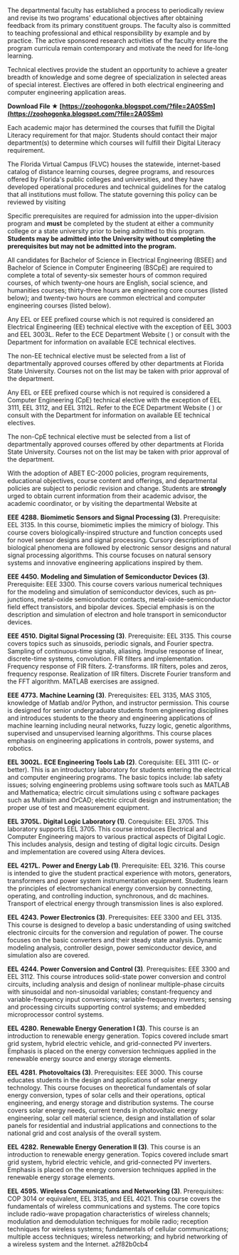 The departmental faculty has established a process to periodically review and revise its two programs' educational objectives after obtaining feedback from its primary constituent groups. The faculty also is committed to teaching professional and ethical responsibility by example and by practice. The active sponsored research activities of the faculty ensure the program curricula remain contemporary and motivate the need for life-long learning.
 
Technical electives provide the student an opportunity to achieve a greater breadth of knowledge and some degree of specialization in selected areas of special interest. Electives are offered in both electrical engineering and computer engineering application areas.
 
**Download File ★ [https://zoohogonka.blogspot.com/?file=2A0SSm](https://zoohogonka.blogspot.com/?file=2A0SSm)**


 
Each academic major has determined the courses that fulfill the Digital Literacy requirement for that major. Students should contact their major department(s) to determine which courses will fulfill their Digital Literacy requirement.
 
The Florida Virtual Campus (FLVC) houses the statewide, internet-based catalog of distance learning courses, degree programs, and resources offered by Florida's public colleges and universities, and they have developed operational procedures and technical guidelines for the catalog that all institutions must follow. The statute governing this policy can be reviewed by visiting
 
Specific prerequisites are required for admission into the upper-division program and **must** be completed by the student at either a community college or a state university prior to being admitted to this program. **Students may be admitted into the University without completing the prerequisites but may not be admitted into the program.**
 
All candidates for Bachelor of Science in Electrical Engineering (BSEE) and Bachelor of Science in Computer Engineering (BSCpE) are required to complete a total of seventy-six semester hours of common required courses, of which twenty-one hours are English, social science, and humanities courses; thirty-three hours are engineering core courses (listed below); and twenty-two hours are common electrical and computer engineering courses (listed below).
 
Any EEL or EEE prefixed course which is not required is considered an Electrical Engineering (EE) technical elective with the exception of EEL 3003 and EEL 3003L. Refer to the ECE Department Website ( ) or consult with the Department for information on available ECE technical electives.
 
The non-EE technical elective must be selected from a list of departmentally approved courses offered by other departments at Florida State University. Courses not on the list may be taken with prior approval of the department.

Any EEL or EEE prefixed course which is not required is considered a Computer Engineering (CpE) technical elective with the exception of EEL 3111, EEL 3112, and EEL 3112L. Refer to the ECE Department Website ( ) or consult with the Department for information on available EE technical electives.
 
The non-CpE technical elective must be selected from a list of departmentally approved courses offered by other departments at Florida State University. Courses not on the list may be taken with prior approval of the department.
 
With the adoption of ABET EC-2000 policies, program requirements, educational objectives, course content and offerings, and departmental policies are subject to periodic revision and change. Students are **strongly** urged to obtain current information from their academic advisor, the academic coordinator, or by visiting the departmental Website at
 
**EEE** **4288.** **Biomimetic Sensors and Signal Processing (3)**. Prerequisite: EEL 3135. In this course, biomimetic implies the mimicry of biology. This course covers biologically-inspired structure and function concepts used for novel sensor designs and signal processing. Cursory descriptions of biological phenomena are followed by electronic sensor designs and natural signal processing algorithms. This course focuses on natural sensory systems and innovative engineering applications inspired by them.
 
**EEE** **4450.** **Modeling and Simulation of Semiconductor Devices (3)**. Prerequisite: EEE 3300. This course covers various numerical techniques for the modeling and simulation of semiconductor devices, such as pn-junctions, metal-oxide semiconductor contacts, metal-oxide-semiconductor field effect transistors, and bipolar devices. Special emphasis is on the description and simulation of electron and hole transport in semiconductor devices.
 
**EEE** **4510.** **Digital Signal Processing (3)**. Prerequisite: EEL 3135. This course covers topics such as sinusoids, periodic signals, and Fourier spectra. Sampling of continuous-time signals, aliasing. Impulse response of linear, discrete-time systems, convolution. FIR filters and implementation. Frequency response of FIR filters. Z-transforms. IIR filters, poles and zeros, frequency response. Realization of IIR filters. Discrete Fourier transform and the FFT algorithm. MATLAB exercises are assigned.
 
**EEE** **4773.** **Machine Learning (3)**. Prerequisites: EEL 3135, MAS 3105, knowledge of Matlab and/or Python, and instructor permission. This course is designed for senior undergraduate students from engineering disciplines and introduces students to the theory and engineering applications of machine learning including neural networks, fuzzy logic, genetic algorithms, supervised and unsupervised learning algorithms. This course places emphasis on engineering applications in controls, power systems, and robotics.
 
**EEL** **3002L.** **ECE Engineering Tools Lab (2)**. Corequisite: EEL 3111 (C- or better). This is an introductory laboratory for students entering the electrical and computer engineering programs. The basic topics include: lab safety issues; solving engineering problems using software tools such as MATLAB and Mathematica; electric circuit simulations using c software packages such as Multisim and OrCAD; electric circuit design and instrumentation; the proper use of test and measurement equipment.
 
**EEL** **3705L.** **Digital Logic Laboratory (1)**. Corequisite: EEL 3705. This laboratory supports EEL 3705. This course introduces Electrical and Computer Engineering majors to various practical aspects of Digital Logic. This includes analysis, design and testing of digital logic circuits. Design and implementation are covered using Altera devices.
 
**EEL** **4217L.** **Power and Energy Lab (1)**. Prerequisite: EEL 3216. This course is intended to give the student practical experience with motors, generators, transformers and power system instrumentation equipment. Students learn the principles of electromechanical energy conversion by connecting, operating, and controlling induction, synchronous, and dc machines. Transport of electrical energy through transmission lines is also explored.
 
**EEL** **4243.** **Power Electronics (3)**. Prerequisites: EEE 3300 and EEL 3135. This course is designed to develop a basic understanding of using switched electronic circuits for the conversion and regulation of power. The course focuses on the basic converters and their steady state analysis. Dynamic modeling analysis, controller design, power semiconductor device, and simulation also are covered.
 
**EEL** **4244.** **Power Conversion and Control (3)**. Prerequisites: EEE 3300 and EEL 3112. This course introduces solid-state power conversion and control circuits, including analysis and design of nonlinear multiple-phase circuits with sinusoidal and non-sinusoidal variables; constant-frequency and variable-frequency input conversions; variable-frequency inverters; sensing and processing circuits supporting control systems; and embedded microprocessor control systems.
 
**EEL** **4280.** **Renewable Energy Generation I (3)**. This course is an introduction to renewable energy generation. Topics covered include smart grid system, hybrid electric vehicle, and grid-connected PV inverters. Emphasis is placed on the energy conversion techniques applied in the renewable energy source and energy storage elements.
 
**EEL** **4281.** **Photovoltaics (3)**. Prerequisites: EEE 3000. This course educates students in the design and applications of solar energy technology. This course focuses on theoretical fundamentals of solar energy conversion, types of solar cells and their operations, optical engineering, and energy storage and distribution systems. The course covers solar energy needs, current trends in photovoltaic energy engineering, solar cell material science, design and installation of solar panels for residential and industrial applications and connections to the national grid and cost analysis of the overall system.
 
**EEL** **4282.** **Renewable Energy Generation II (3)**. This course is an introduction to renewable energy generation. Topics covered include smart grid system, hybrid electric vehicle, and grid-connected PV inverters. Emphasis is placed on the energy conversion techniques applied in the renewable energy storage elements.
 
**EEL** **4595.** **Wireless Communications and Networking (3)**. Prerequisites: COP 3014 or equivalent, EEL 3135, and EEL 4021. This course covers the fundamentals of wireless communications and systems. The core topics include radio-wave propagation characteristics of wireless channels; modulation and demodulation techniques for mobile radio; reception techniques for wireless systems; fundamentals of cellular communications; multiple access techniques; wireless networking; and hybrid networking of a wireless system and the Internet.
 a2f82b0cb4
 
